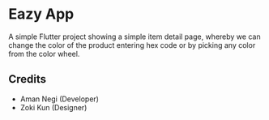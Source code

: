 # Eazy App 

A simple Flutter project showing a simple item detail page, whereby we can change the color of the product entering hex code or by picking any color from the color wheel.

## Credits

- Aman Negi (Developer)
- Zoki Kun (Designer)
